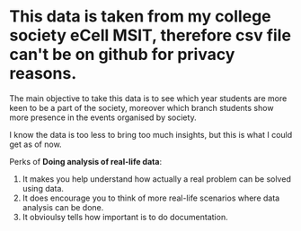 # This data is taken from my college society **eCell MSIT**, therefore csv file can't be on github for privacy reasons.

The main objective to take this data is to see which year students are more keen to be a part of the society, moreover which branch students show more presence in the events organised by society.

I know the data is too less to bring too much insights, but this is what I could get as of now. 

Perks of **Doing analysis of real-life data**:

1. It makes you help understand how actually a real problem can be solved using data.
2. It does encourage you to think of more real-life scenarios where data analysis can be done.
3. It obvioulsy tells how important is to do documentation.
